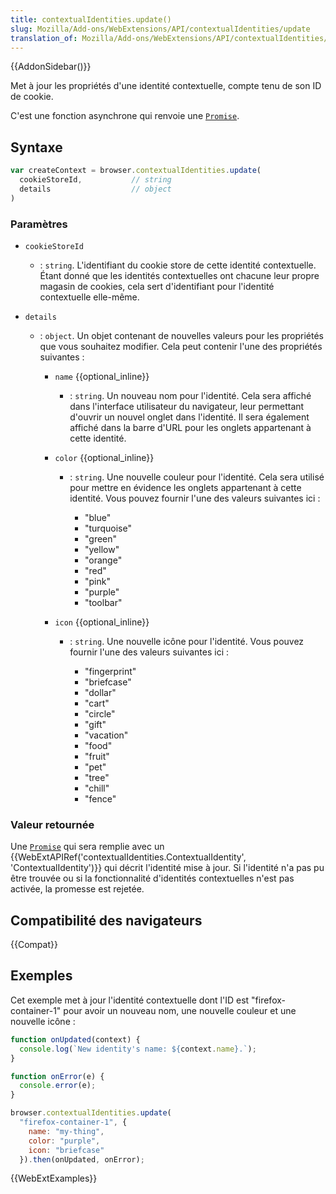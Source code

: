 ```yaml
---
title: contextualIdentities.update()
slug: Mozilla/Add-ons/WebExtensions/API/contextualIdentities/update
translation_of: Mozilla/Add-ons/WebExtensions/API/contextualIdentities/update
---
```


{{AddonSidebar()}}

Met à jour les propriétés d'une identité contextuelle, compte tenu de son ID de cookie.

C'est une fonction asynchrone qui renvoie une [`Promise`](/fr/docs/Web/JavaScript/Reference/Objets_globaux/Promise).

## Syntaxe

```js
var createContext = browser.contextualIdentities.update(
  cookieStoreId,           // string
  details                  // object
)
```

### Paramètres

- `cookieStoreId`
  - : `string`. L'identifiant du cookie store de cette identité contextuelle. Étant donné que les identités contextuelles ont chacune leur propre magasin de cookies, cela sert d'identifiant pour l'identité contextuelle elle-même.
- `details`

  - : `object`. Un objet contenant de nouvelles valeurs pour les propriétés que vous souhaitez modifier. Cela peut contenir l'une des propriétés suivantes :

    - `name` {{optional_inline}}
      - : `string`. Un nouveau nom pour l'identité. Cela sera affiché dans l'interface utilisateur du navigateur, leur permettant d'ouvrir un nouvel onglet dans l'identité. Il sera également affiché dans la barre d'URL pour les onglets appartenant à cette identité.
    - `color` {{optional_inline}}

      - : `string`. Une nouvelle couleur pour l'identité. Cela sera utilisé pour mettre en évidence les onglets appartenant à cette identité. Vous pouvez fournir l'une des valeurs suivantes ici :

        - "blue"
        - "turquoise"
        - "green"
        - "yellow"
        - "orange"
        - "red"
        - "pink"
        - "purple"
        - "toolbar"

    - `icon` {{optional_inline}}

      - : `string`. Une nouvelle icône pour l'identité. Vous pouvez fournir l'une des valeurs suivantes ici :

        - "fingerprint"
        - "briefcase"
        - "dollar"
        - "cart"
        - "circle"
        - "gift"
        - "vacation"
        - "food"
        - "fruit"
        - "pet"
        - "tree"
        - "chill"
        - "fence"

### Valeur retournée

Une [`Promise`](/fr/docs/Web/JavaScript/Reference/Objets_globaux/Promise) qui sera remplie avec un {{WebExtAPIRef('contextualIdentities.ContextualIdentity', 'ContextualIdentity')}} qui décrit l'identité mise à jour. Si l'identité n'a pas pu être trouvée ou si la fonctionnalité d'identités contextuelles n'est pas activée, la promesse est rejetée.

## Compatibilité des navigateurs

{{Compat}}

## Exemples

Cet exemple met à jour l'identité contextuelle dont l'ID est "firefox-container-1" pour avoir un nouveau nom, une nouvelle couleur et une nouvelle icône :

```js
function onUpdated(context) {
  console.log(`New identity's name: ${context.name}.`);
}

function onError(e) {
  console.error(e);
}

browser.contextualIdentities.update(
  "firefox-container-1", {
    name: "my-thing",
    color: "purple",
    icon: "briefcase"
  }).then(onUpdated, onError);
```

{{WebExtExamples}}
